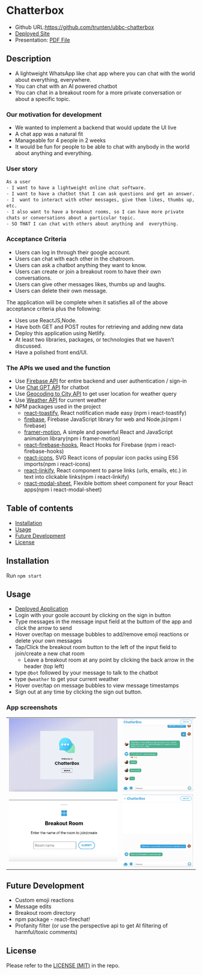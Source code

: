 # Chatterbox

* Github URL:https://github.com/trunten/ubbc-chatterbox
* [Deployed Site](https://chatterbox-web.netlify.app)
* Presentation: [PDF File](https://github.com/trunten/ubbc-chatterbox/raw/main/src/images/screenshots/presentation.pdf)

## Description
* A lightweight WhatsApp like chat app where you can chat with the world about everything, everywhere.
* You can chat with an AI powered chatbot
* You can chat in a breakout room for a more private conversation or about a specific topic.

### Our motivation for development
* We wanted to implement a backend that would update the UI live
* A chat app was a natural fit
* Manageable for 4 people in 2 weeks
* It would be fun for people to be able to chat with anybody in the world about anything and everything.

### User story

```
As a user
- I want to have a lightweight online chat software.
- I want to have a chatbot that I can ask questions and get an answer.
- I  want to interact with other messages, give them likes, thumbs up, etc.
- I also want to have a breakout rooms, so I can have more private chats or conversations about a particular topic.
- SO THAT I can chat with others about anything and  everything.
```

### Acceptance Criteria
* Users can log in through their google account.
* Users can chat with each other in the chatroom.
* Users can ask a chatbot anything they want to know.
* Users can create or join a breakout room to have their own conversations.
* Users can give other messages likes, thumbs up and laughs.
* Users can delete their own message.

The application will be complete when it satisfies all of the above acceptance criteria plus the following:
* Uses use ReactJS,Node.
* Have both GET and POST routes for retrieving and adding new data
* Deploy this application using Netlify.
* At least two libraries, packages, or technologies that we haven't discussed.      
* Have a polished front end/UI.

### The APIs we used and the function
* Use [Firebase API](https://firebase.google.com) for entire backend and user authentication / sign-in
* Use [Chat GPT API](https://platform.openai.com/docs/introduction) for chatbot
* Use [Geocoding to City API](https://www.bigdatacloud.com/docs/api/free-reverse-geocode-to-city-api) to get user location for weather query
* Use [Weather API](https://www.visualcrossing.com) for current weather
* NPM packages used in the project
    * [react-toastify](https://www.npmjs.com/package/react-toastify), React notification made easy (npm i react-toastify)
    * [firebase](https://www.npmjs.com/package/firebase), Firebase JavaScript library for web and Node.js(npm i firebase) 
    * [framer-motion](https://www.npmjs.com/package/framer-motion), A simple and powerful React and JavaScript animation library(npm i framer-motion) 
    * [react-firebase-hooks](https://www.npmjs.com/package/react-firebase-hooks), React Hooks for Firebase (npm i react-firebase-hooks)
    * [react-icons](https://www.npmjs.com/package/react-icons), SVG React icons of popular icon packs using ES6 imports(npm i react-icons)
    * [react-linkify](https://www.npmjs.com/package/react-linkify), React component to parse links (urls, emails, etc.) in text into clickable links(npm i react-linkify) 
    * [react-modal-sheet](https://www.npmjs.com/package/react-modal-sheet), Flexible bottom sheet component for your React apps(npm i react-modal-sheet) 


## Table of contents
- [Installation](#installation)
- [Usage](#usage)
- [Future Development](#future-development)
- [License](#license)

## Installation
Run <code>npm start</code>

## Usage
- [Deployed Application](https://chatterbox-web.netlify.app)
- Login with your goole account by clicking on the sign in button
- Type messages in the message input field at the buttom of the app and click the arrow to send
- Hover over/tap on message bubbles to add/remove emoji reactions or delete your own messages
- Tap/Click the breakout room button to the left of the input field to join/create a new chat room
   - Leave a breakout room at any point by clicking the back arrow in the header (top left)
- type <code>@bot</code> followed by your message to talk to the chatbot
- type <code>@weather</code> to get your current weather
- Hover over/tap on message bubbles to view message timestamps
- Sign out at any time by clicking the sign out button.

 ### App screenshots
<table>
   <tr>
      <td><img src="./src/images/screenshots/log-in.png"></td>
      <td><img src="./src/images/screenshots/chatroom.png"></td>
   </tr>
   <tr>
      <td><img src="./src/images/screenshots/breakoutroom.png"></td>
      <td><img src="./src/images/screenshots/chatbot.png"></td>
   </tr>
</table> 

## Future Development
* Custom emoji reactions
* Message edits
* Breakout room directory
* npm package - react-firechat!
* Profanity filter (or use the perspective api to get AI filtering of harmful/toxic comments)


## License
Please refer to the [LICENSE (MIT)](LICENSE) in the repo.
